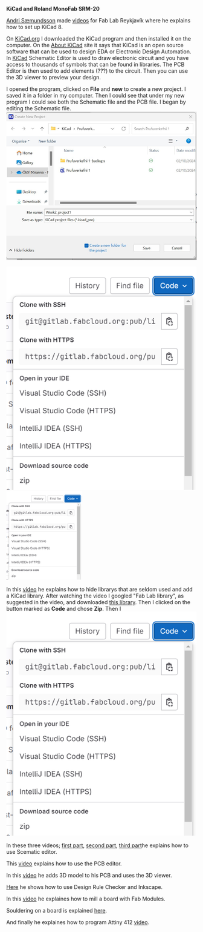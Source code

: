 
**KiCad and Roland MonoFab SRM-20**

[Andri Sæmundsson](https://fabacademy.org/2023/labs/akureyri/students/andri-semundsson/pages/aboutMe.html) made [videos](https://www.youtube.com/watch?v=iOPbk1W3X5k&list=PLs4ifnZzVJmqaSM1lsg68vPVtJxVNhVwV&index=1)  for Fab Lab Reykjavík where he explains how to set up KiCad 8. 

On [KiCad.org](hhttps://www.kicad.org/download/windows/) I downloaded the KiCad program and then installed it on the computer. On the [About KiCad](https://www.kicad.org/about/kicad/) site it says that KiCad is an open source software that can be used to design EDA or Electronic Design Automation. In [KiCad](https://www.kicad.org/) Schematic Editor is used to draw electronic circuit and you have access to thousands of symbols that can be found in libraries. The PCB Editor is then used to add elements (???) to the circuit. Then you can use the 3D viewer to preview your design. 

I opened the program, clicked on **File** and **new** to create a new project. I saved it in a folder in my computer. Then I could see that under my new program I could see both the Schematic file and the PCB file. I began by editing the Schematic file.
![Creating-New-Project](img/New_project_KiCad.jpg)

![Schematic-and-PCB-editor](img/DownloadingLibraryCodeZip.png)
![Schematic-and-PCB-editor](img/DownloadingLibraryCodeZip_200x234.png)

In this [video](https://www.youtube.com/watch?v=ZeAAy6L8AB8&list=PLs4ifnZzVJmqaSM1lsg68vPVtJxVNhVwV&index=2) he explains how to hide librarys that are seldom used and add a KiCad library. After watching the video I googled "Fab Lab library", as suggested in the video, and downloaded [this library](https://gitlab.fabcloud.org/pub/libraries/electronics/kicad). Then I clicked on the button marked as **Code** and chose **Zip**. Then I
![Downloading-Library](img/DownloadingLibraryCodeZip.png)



In these three videos; [first part](https://www.youtube.com/watch?v=ZXyL5xjJb7w&list=PLs4ifnZzVJmqaSM1lsg68vPVtJxVNhVwV&index=3), [second part](https://www.youtube.com/watch?v=knyDOiUZNsc&list=PLs4ifnZzVJmqaSM1lsg68vPVtJxVNhVwV&index=4), [third part](https://www.youtube.com/watch?v=dM3h--A04W4&list=PLs4ifnZzVJmqaSM1lsg68vPVtJxVNhVwV&index=5)he explains how to use Scematic editor.



This [video](https://www.youtube.com/watch?v=2oxuvwRuQNM&list=PLs4ifnZzVJmqaSM1lsg68vPVtJxVNhVwV&index=6) explains how to use the PCB editor.

In this [video](https://www.youtube.com/watch?v=ZeAAy6L8AB8&list=PLs4ifnZzVJmqaSM1lsg68vPVtJxVNhVwV&index=2) he adds 3D model to his PCB and uses the 3D viewer.

 [Here](https://www.youtube.com/watch?v=Tq6v1HqWmm0&list=PLs4ifnZzVJmqaSM1lsg68vPVtJxVNhVwV&index=8) he shows how to use Design Rule Checker and Inkscape.

In this [video](https://www.youtube.com/watch?v=zJNpHpuvNjk&list=PLs4ifnZzVJmqaSM1lsg68vPVtJxVNhVwV&index=9) he explaines how to mill a board with Fab Modules.

Souldering on a board is explained [here](https://www.youtube.com/watch?v=3f6FUTbL8kg&list=PLs4ifnZzVJmqaSM1lsg68vPVtJxVNhVwV&index=10).

And finally he explaines how to program Attiny 412 [video](hhttps://www.youtube.com/watch?v=So58u1hxy98&list=PLs4ifnZzVJmqaSM1lsg68vPVtJxVNhVwV&index=119).



